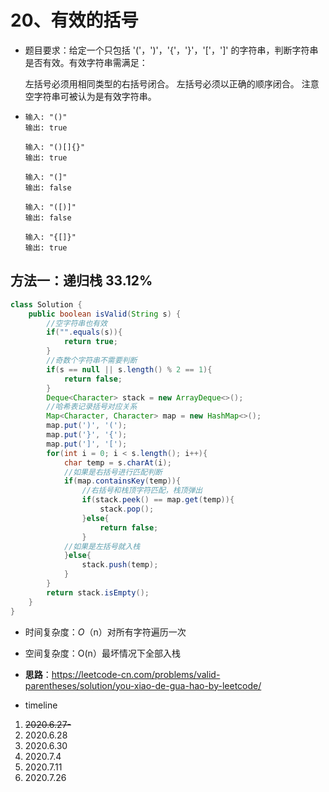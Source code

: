 # 20、有效的括号

- 题目要求：给定一个只包括 '('，')'，'{'，'}'，'['，']' 的字符串，判断字符串是否有效。有效字符串需满足：

  左括号必须用相同类型的右括号闭合。
  左括号必须以正确的顺序闭合。
  注意空字符串可被认为是有效字符串。

- ```
  输入: "()"
  输出: true
  
  输入: "()[]{}"
  输出: true
  
  输入: "(]"
  输出: false
  
  输入: "([)]"
  输出: false
  
  输入: "{[]}"
  输出: true
  ```

## 方法一：递归栈  33.12%

```java
class Solution {
    public boolean isValid(String s) {
        //空字符串也有效
        if("".equals(s)){
            return true;
        }
        //奇数个字符串不需要判断
        if(s == null || s.length() % 2 == 1){
            return false;
        }
        Deque<Character> stack = new ArrayDeque<>();
        //哈希表记录括号对应关系
        Map<Character, Character> map = new HashMap<>();
        map.put(')', '(');
        map.put('}', '{');
        map.put(']', '[');
        for(int i = 0; i < s.length(); i++){
            char temp = s.charAt(i);
            //如果是右括号进行匹配判断
            if(map.containsKey(temp)){
                //右括号和栈顶字符匹配，栈顶弹出
                if(stack.peek() == map.get(temp)){
                    stack.pop();
                }else{
                    return false;
                }
            //如果是左括号就入栈
            }else{
                stack.push(temp);
            }
        }
        return stack.isEmpty();
    }
}
```

- 时间复杂度：*O*（n）对所有字符遍历一次
- 空间复杂度：O(n）最坏情况下全部入栈
- **思路**：https://leetcode-cn.com/problems/valid-parentheses/solution/you-xiao-de-gua-hao-by-leetcode/



- timeline

1. ~~2020.6.27-~~
2. 2020.6.28
3. 2020.6.30
4. 2020.7.4
5. 2020.7.11
6. 2020.7.26